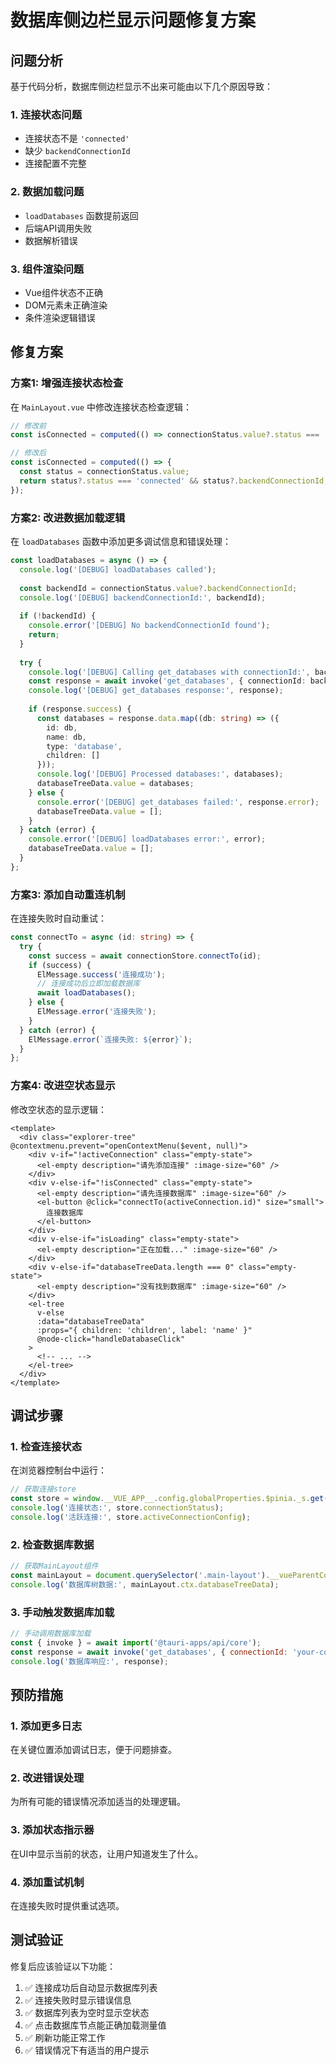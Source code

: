 # 数据库侧边栏显示问题修复方案

## 问题分析

基于代码分析，数据库侧边栏显示不出来可能由以下几个原因导致：

### 1. 连接状态问题
- 连接状态不是 `'connected'`
- 缺少 `backendConnectionId`
- 连接配置不完整

### 2. 数据加载问题
- `loadDatabases` 函数提前返回
- 后端API调用失败
- 数据解析错误

### 3. 组件渲染问题
- Vue组件状态不正确
- DOM元素未正确渲染
- 条件渲染逻辑错误

## 修复方案

### 方案1: 增强连接状态检查

在 `MainLayout.vue` 中修改连接状态检查逻辑：

```typescript
// 修改前
const isConnected = computed(() => connectionStatus.value?.status === 'connected');

// 修改后
const isConnected = computed(() => {
  const status = connectionStatus.value;
  return status?.status === 'connected' && status?.backendConnectionId;
});
```

### 方案2: 改进数据加载逻辑

在 `loadDatabases` 函数中添加更多调试信息和错误处理：

```typescript
const loadDatabases = async () => {
  console.log('[DEBUG] loadDatabases called');
  
  const backendId = connectionStatus.value?.backendConnectionId;
  console.log('[DEBUG] backendConnectionId:', backendId);
  
  if (!backendId) {
    console.error('[DEBUG] No backendConnectionId found');
    return;
  }
  
  try {
    console.log('[DEBUG] Calling get_databases with connectionId:', backendId);
    const response = await invoke('get_databases', { connectionId: backendId }) as any;
    console.log('[DEBUG] get_databases response:', response);
    
    if (response.success) {
      const databases = response.data.map((db: string) => ({ 
        id: db, 
        name: db, 
        type: 'database', 
        children: [] 
      }));
      console.log('[DEBUG] Processed databases:', databases);
      databaseTreeData.value = databases;
    } else {
      console.error('[DEBUG] get_databases failed:', response.error);
      databaseTreeData.value = [];
    }
  } catch (error) {
    console.error('[DEBUG] loadDatabases error:', error);
    databaseTreeData.value = [];
  }
};
```

### 方案3: 添加自动重连机制

在连接失败时自动重试：

```typescript
const connectTo = async (id: string) => {
  try {
    const success = await connectionStore.connectTo(id);
    if (success) {
      ElMessage.success('连接成功');
      // 连接成功后立即加载数据库
      await loadDatabases();
    } else {
      ElMessage.error('连接失败');
    }
  } catch (error) {
    ElMessage.error(`连接失败: ${error}`);
  }
};
```

### 方案4: 改进空状态显示

修改空状态的显示逻辑：

```vue
<template>
  <div class="explorer-tree" @contextmenu.prevent="openContextMenu($event, null)">
    <div v-if="!activeConnection" class="empty-state">
      <el-empty description="请先添加连接" :image-size="60" />
    </div>
    <div v-else-if="!isConnected" class="empty-state">
      <el-empty description="请先连接数据库" :image-size="60" />
      <el-button @click="connectTo(activeConnection.id)" size="small">
        连接数据库
      </el-button>
    </div>
    <div v-else-if="isLoading" class="empty-state">
      <el-empty description="正在加载..." :image-size="60" />
    </div>
    <div v-else-if="databaseTreeData.length === 0" class="empty-state">
      <el-empty description="没有找到数据库" :image-size="60" />
    </div>
    <el-tree
      v-else
      :data="databaseTreeData"
      :props="{ children: 'children', label: 'name' }"
      @node-click="handleDatabaseClick"
    >
      <!-- ... -->
    </el-tree>
  </div>
</template>
```

## 调试步骤

### 1. 检查连接状态
在浏览器控制台中运行：
```javascript
// 获取连接store
const store = window.__VUE_APP__.config.globalProperties.$pinia._s.get('connection');
console.log('连接状态:', store.connectionStatus);
console.log('活跃连接:', store.activeConnectionConfig);
```

### 2. 检查数据库数据
```javascript
// 获取MainLayout组件
const mainLayout = document.querySelector('.main-layout').__vueParentComponent;
console.log('数据库树数据:', mainLayout.ctx.databaseTreeData);
```

### 3. 手动触发数据库加载
```javascript
// 手动调用数据库加载
const { invoke } = await import('@tauri-apps/api/core');
const response = await invoke('get_databases', { connectionId: 'your-connection-id' });
console.log('数据库响应:', response);
```

## 预防措施

### 1. 添加更多日志
在关键位置添加调试日志，便于问题排查。

### 2. 改进错误处理
为所有可能的错误情况添加适当的处理逻辑。

### 3. 添加状态指示器
在UI中显示当前的状态，让用户知道发生了什么。

### 4. 添加重试机制
在连接失败时提供重试选项。

## 测试验证

修复后应该验证以下功能：

1. ✅ 连接成功后自动显示数据库列表
2. ✅ 连接失败时显示错误信息
3. ✅ 数据库列表为空时显示空状态
4. ✅ 点击数据库节点能正确加载测量值
5. ✅ 刷新功能正常工作
6. ✅ 错误情况下有适当的用户提示 